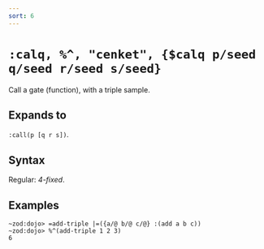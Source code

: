 ```yaml
---
sort: 6
---
```


# `:calq, %^, "cenket", {$calq p/seed q/seed r/seed s/seed}`

Call a gate (function), with a triple sample.

## Expands to

`:call(p [q r s])`.

## Syntax

Regular: *4-fixed*.

## Examples

```
~zod:dojo> =add-triple |=({a/@ b/@ c/@} :(add a b c))
~zod:dojo> %^(add-triple 1 2 3)
6
```
